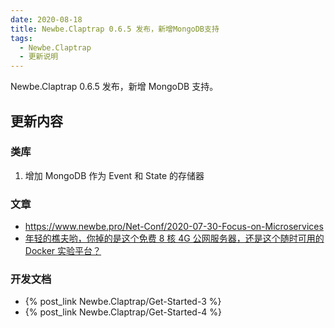 ```yaml
---
date: 2020-08-18
title: Newbe.Claptrap 0.6.5 发布，新增MongoDB支持
tags:
  - Newbe.Claptrap
  - 更新说明
---
```


Newbe.Claptrap 0.6.5 发布，新增 MongoDB 支持。

<!-- more -->

<!-- md Header-Newbe-Claptrap.md -->

## 更新内容

### 类库

1. 增加 MongoDB 作为 Event 和 State 的存储器

### 文章

- <https://www.newbe.pro/Net-Conf/2020-07-30-Focus-on-Microservices>
- [年轻的樵夫哟，你掉的是这个免费 8 核 4G 公网服务器，还是这个随时可用的 Docker 实验平台？](007-Play-With-Docker)

### 开发文档

- {% post_link Newbe.Claptrap/Get-Started-3 %}
- {% post_link Newbe.Claptrap/Get-Started-4 %}

<!-- md Footer-Newbe-Claptrap.md -->
